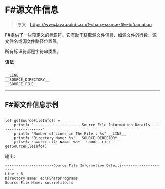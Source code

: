 # F#源文件信息

> 原文：<https://www.javatpoint.com/f-sharp-source-file-information>

F#提供了一些预定义的标识符。它有助于获取源文件信息，如源文件的行数、源文件名或源文件路径位置等。

所有标识符都是字符串类型。

**语法**

```

__LINE__
__SOURCE_DIRECTORY__
__SOURCE_FILE__

```

* * *

## F#源文件信息示例

```

let getSourceFileInfo() =
    printfn "----------------------Source File Information Details---------------------"
    printfn "Number of Lines in The File : %s" __LINE__
    printfn "Directory Name: %s" __SOURCE_DIRECTORY__
    printfn "Source File Name: %s" __SOURCE_FILE__
getSourceFileInfo()

```

输出:

```
----------------------Source File Information Details---------------------
Line : 6
Directory Name: e:\FSharpPrograms
Source File Name: sourcefile.fs

```